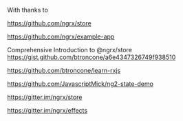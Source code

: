 With thanks to

https://github.com/ngrx/store

https://github.com/ngrx/example-app

Comprehensive Introduction to @ngrx/store
https://gist.github.com/btroncone/a6e4347326749f938510

https://github.com/btroncone/learn-rxjs

https://github.com/JavascriptMick/ng2-state-demo

https://gitter.im/ngrx/store

https://gitter.im/ngrx/effects